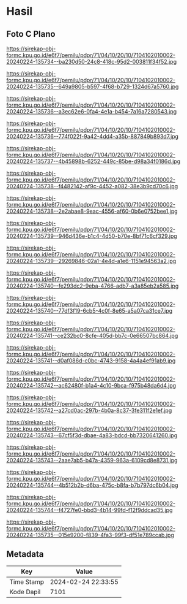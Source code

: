 # Hasil

## Foto C Plano

https://sirekap-obj-formc.kpu.go.id/e6f7/pemilu/pdpr/71/04/10/20/10/7104102010002-20240224-135734--ba230d50-24c8-418c-95d2-003811f34f52.jpg

https://sirekap-obj-formc.kpu.go.id/e6f7/pemilu/pdpr/71/04/10/20/10/7104102010002-20240224-135735--649a9805-b597-4f68-b729-1324d67a5760.jpg

https://sirekap-obj-formc.kpu.go.id/e6f7/pemilu/pdpr/71/04/10/20/10/7104102010002-20240224-135736--a3ec62e6-0fa4-4e1a-b454-7a16a7280543.jpg

https://sirekap-obj-formc.kpu.go.id/e6f7/pemilu/pdpr/71/04/10/20/10/7104102010002-20240224-135736--774f022f-9a42-4dd4-a35b-887849b893d7.jpg

https://sirekap-obj-formc.kpu.go.id/e6f7/pemilu/pdpr/71/04/10/20/10/7104102010002-20240224-135737--4b45898b-6252-449c-85be-d98a34f0186d.jpg

https://sirekap-obj-formc.kpu.go.id/e6f7/pemilu/pdpr/71/04/10/20/10/7104102010002-20240224-135738--f4482142-af9c-4452-a082-38e3b9cd70c6.jpg

https://sirekap-obj-formc.kpu.go.id/e6f7/pemilu/pdpr/71/04/10/20/10/7104102010002-20240224-135738--2e2abae8-9eac-4556-af60-0b6e0752bee1.jpg

https://sirekap-obj-formc.kpu.go.id/e6f7/pemilu/pdpr/71/04/10/20/10/7104102010002-20240224-135739--946d436e-b1c4-4d50-b70e-8bf71c6cf329.jpg

https://sirekap-obj-formc.kpu.go.id/e6f7/pemilu/pdpr/71/04/10/20/10/7104102010002-20240224-135739--29269846-02a1-4e4d-a1e6-1151e94563a2.jpg

https://sirekap-obj-formc.kpu.go.id/e6f7/pemilu/pdpr/71/04/10/20/10/7104102010002-20240224-135740--fe293dc2-9eba-4766-adb7-a3a85eb2a585.jpg

https://sirekap-obj-formc.kpu.go.id/e6f7/pemilu/pdpr/71/04/10/20/10/7104102010002-20240224-135740--77df3f19-6cb5-4c0f-8e65-a5a07ca31ce7.jpg

https://sirekap-obj-formc.kpu.go.id/e6f7/pemilu/pdpr/71/04/10/20/10/7104102010002-20240224-135741--ce232bc0-8cfe-405d-bb7c-0e66507bc864.jpg

https://sirekap-obj-formc.kpu.go.id/e6f7/pemilu/pdpr/71/04/10/20/10/7104102010002-20240224-135741--d0af086d-c0bc-4743-9158-4a4a4ef91ab9.jpg

https://sirekap-obj-formc.kpu.go.id/e6f7/pemilu/pdpr/71/04/10/20/10/7104102010002-20240224-135742--ac62480f-b1a4-4c10-9bca-f975b48da6d4.jpg

https://sirekap-obj-formc.kpu.go.id/e6f7/pemilu/pdpr/71/04/10/20/10/7104102010002-20240224-135742--a27cd0ac-297b-4b0a-8c37-3fe311f2e1ef.jpg

https://sirekap-obj-formc.kpu.go.id/e6f7/pemilu/pdpr/71/04/10/20/10/7104102010002-20240224-135743--67cf5f3d-dbae-4a83-bdcd-bb7320641260.jpg

https://sirekap-obj-formc.kpu.go.id/e6f7/pemilu/pdpr/71/04/10/20/10/7104102010002-20240224-135743--2aae7ab5-b47a-4359-963a-6109cd8e8731.jpg

https://sirekap-obj-formc.kpu.go.id/e6f7/pemilu/pdpr/71/04/10/20/10/7104102010002-20240224-135744--4b512b2b-d6ba-475c-b8fa-b7b797dc6b04.jpg

https://sirekap-obj-formc.kpu.go.id/e6f7/pemilu/pdpr/71/04/10/20/10/7104102010002-20240224-135744--f4727fe0-bbd3-4b14-99fd-f12f9ddcad35.jpg

https://sirekap-obj-formc.kpu.go.id/e6f7/pemilu/pdpr/71/04/10/20/10/7104102010002-20240224-135735--015e9200-f839-4fa3-99f3-df51e789ccab.jpg


## Metadata

| Key        | Value               |
| ---------- | ------------------- |
| Time Stamp | 2024-02-24 22:33:55 |
| Kode Dapil | 7101                |



